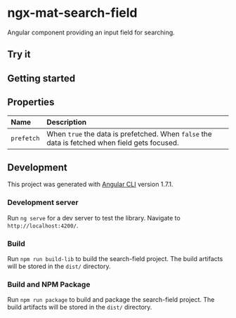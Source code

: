 # ngx-mat-search-field

Angular component providing an input field for searching.

## Try it

## Getting started

## Properties

| Name  | Description |
| :---- | :---------- |
| `prefetch` | When `true` the data is prefetched. When `false` the data is fetched when field gets focused. |

## Development

This project was generated with [Angular CLI](https://github.com/angular/angular-cli) version 1.7.1.

### Development server

Run `ng serve` for a dev server to test the library. Navigate to `http://localhost:4200/`.

### Build

Run `npm run build-lib` to build the search-field project. The build artifacts will be stored in the `dist/` directory.

### Build and NPM Package

Run `npm run package` to build and package the search-field project. The build artifacts will be stored in the `dist/` directory.
